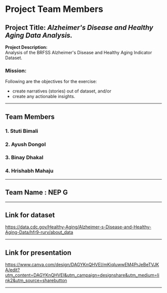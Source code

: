 # Project Team Members

## Project Title: *Alzheimer's Disease and Healthy Aging Data Analysis.*  
**Project Description:**  
Analysis of the BRFSS Alzheimer's Disease and Healthy Aging Indicator Dataset.

### Mission:

Following are the objectives for the exercise: 
- create narratives (stories) out of dataset, and/or
- create any actionable insights.

----

## Team Members

### 1. Stuti Bimali
### 2. Ayush Dongol
### 3. Binay Dhakal  
### 4. Hrishabh Mahaju
---
## Team Name : NEP G
---

## Link for dataset

 https://data.cdc.gov/Healthy-Aging/Alzheimer-s-Disease-and-Healthy-Aging-Data/hfr9-rurv/about_data

---

## Link for presentation

https://www.canva.com/design/DAGYKnQHVEI/mKiqluwwEM4PrJeBeTVJKA/edit?utm_content=DAGYKnQHVEI&utm_campaign=designshare&utm_medium=link2&utm_source=sharebutton

---


